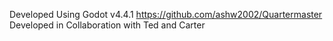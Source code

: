 Developed Using Godot v4.4.1
https://github.com/ashw2002/Quartermaster
Developed in Collaboration with Ted and Carter